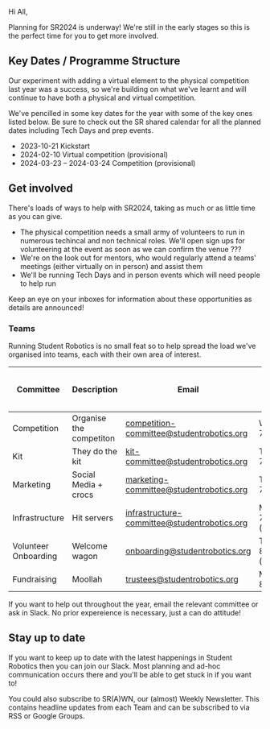 
Hi All,


Planning for SR2024 is underway! We're still in the early stages so this is the perfect time for you to get more involved.

## Key Dates / Programme Structure

Our experiment with adding a virtual element to the physical competition last year was a success, so we're building on what we've learnt and will continue to have both a physical and virtual competition.

We've pencilled in some key dates for the year with some of the key ones listed below. Be sure to check out the SR shared calendar for all the planned dates including Tech Days and prep events.

- 2023-10-21 Kickstart
- 2024-02-10 Virtual competition (provisional)
- 2024-03-23 – 2024-03-24 Competition (provisional)

## Get involved

There's loads of ways to help with SR2024, taking as much or as little time as you can give.

- The physical competition needs a small army of volunteers to run in numerous techincal and non technical roles. We'll open sign ups for volunteering at the event as soon as we can confirm the venue ???
- We're on the look out for mentors, who would regularly attend a teams' meetings (either virtually on in person) and assist them
- We'll be running Tech Days and in person events which will need people to help run

Keep an eye on your inboxes for information about these opportunities as details are announced!

### Teams

Running Student Robotics is no small feat so to help spread the load we've organised into teams, each with their own area of interest.

Committee| Description | Email | Current Meeting Time (UK time)
---|---|---|---|
Competition| Organise the competiton | competition-committee@studentrobotics.org| Wednesday 7:30pm
Kit| They do the kit | kit-committee@studentrobotics.org | Tuesday 7pm
Marketing| Social Media + crocs | marketing-committee@studentrobotics.org| Thursday 7:30pm
Infrastructure| Hit servers | infrastructure-committee@studentrobotics.org| Monday 7:30pm (monthly)
Volunteer Onboarding| Welcome wagon | onboarding@studentrobotics.org | Tuesday 8pm (fortnightly)
Fundraising| Moollah | trustees@studentrobotics.org| Monday 8:30pm


If you want to help out throughout the year, email the relevant committee or ask in Slack. No prior expereience is necessary, just a can do attitude!


## Stay up to date

If you want to keep up to date with the latest happenings in Student Robotics then you can join our Slack. Most planning and ad-hoc communication occurs there and you'll be able to get stuck in if you want to!

You could also subscribe to SR(A)WN, our (almost) Weekly Newsletter. This contains headline updates from each Team and can be subscribed to via RSS or Google Groups.

